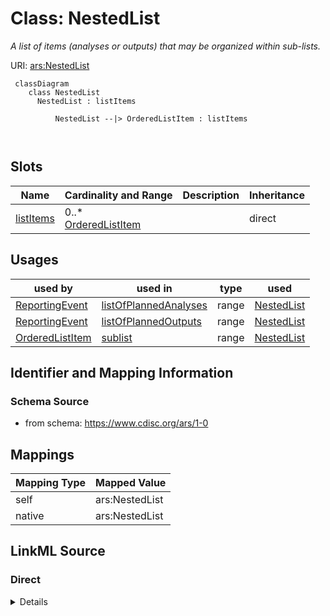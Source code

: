 # Class: NestedList


_A list of items (analyses or outputs) that may be organized within sub-lists._





URI: [ars:NestedList](https://www.cdisc.org/ars/1-0/NestedList)



```mermaid
 classDiagram
    class NestedList
      NestedList : listItems
        
          NestedList --|> OrderedListItem : listItems
        
      
```




<!-- no inheritance hierarchy -->


## Slots

| Name | Cardinality and Range | Description | Inheritance |
| ---  | --- | --- | --- |
| [listItems](listItems.md) | 0..* <br/> [OrderedListItem](OrderedListItem.md) |  | direct |





## Usages

| used by | used in | type | used |
| ---  | --- | --- | --- |
| [ReportingEvent](ReportingEvent.md) | [listOfPlannedAnalyses](listOfPlannedAnalyses.md) | range | [NestedList](NestedList.md) |
| [ReportingEvent](ReportingEvent.md) | [listOfPlannedOutputs](listOfPlannedOutputs.md) | range | [NestedList](NestedList.md) |
| [OrderedListItem](OrderedListItem.md) | [sublist](sublist.md) | range | [NestedList](NestedList.md) |






## Identifier and Mapping Information







### Schema Source


* from schema: https://www.cdisc.org/ars/1-0





## Mappings

| Mapping Type | Mapped Value |
| ---  | ---  |
| self | ars:NestedList |
| native | ars:NestedList |





## LinkML Source

<!-- TODO: investigate https://stackoverflow.com/questions/37606292/how-to-create-tabbed-code-blocks-in-mkdocs-or-sphinx -->

### Direct

<details>
```yaml
name: NestedList
description: A list of items (analyses or outputs) that may be organized within sub-lists.
from_schema: https://www.cdisc.org/ars/1-0
rank: 1000
slots:
- listItems

```
</details>

### Induced

<details>
```yaml
name: NestedList
description: A list of items (analyses or outputs) that may be organized within sub-lists.
from_schema: https://www.cdisc.org/ars/1-0
rank: 1000
attributes:
  listItems:
    name: listItems
    from_schema: https://www.cdisc.org/ars/1-0
    rank: 1000
    multivalued: true
    list_elements_ordered: true
    alias: listItems
    owner: NestedList
    domain_of:
    - NestedList
    range: OrderedListItem
    inlined: true
    inlined_as_list: true

```
</details>